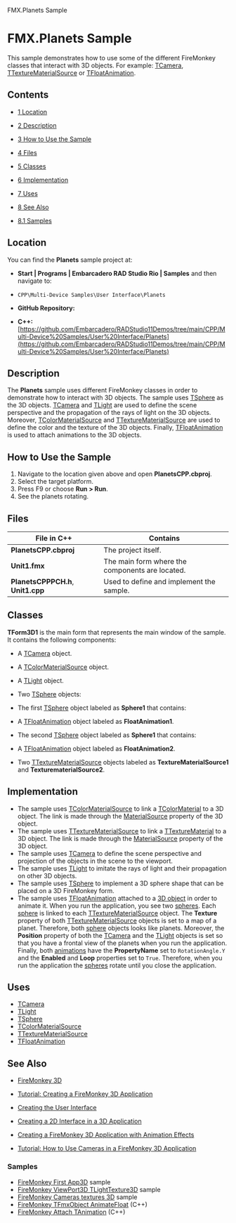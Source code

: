 FMX.Planets Sample[]()
# FMX.Planets Sample 


This sample demonstrates how to use some of the different FireMonkey classes that interact with 3D objects. For example: [TCamera](http://docwiki.embarcadero.com/Libraries/en/FMX.Controls3D.TCamera), [TTextureMaterialSource](http://docwiki.embarcadero.com/Libraries/en/FMX.MaterialSources.TTextureMaterialSource) or [TFloatAnimation](http://docwiki.embarcadero.com/Libraries/en/FMX.Ani.TFloatAnimation).
## Contents



* [1 Location](#Location)
* [2 Description](#Description)
* [3 How to Use the Sample](#How_to_Use_the_Sample)
* [4 Files](#Files)
* [5 Classes](#Classes)
* [6 Implementation](#Implementation)
* [7 Uses](#Uses)
* [8 See Also](#See_Also)

* [8.1 Samples](#Samples)


## Location 

You can find the **Planets** sample project at:
* **Start | Programs | Embarcadero RAD Studio Rio | Samples** and then navigate to:

* `CPP\Multi-Device Samples\User Interface\Planets`

* **GitHub Repository:**

* **C++:**[https://github.com/Embarcadero/RADStudio11Demos/tree/main/CPP/Multi-Device%20Samples/User%20Interface/Planets](https://github.com/Embarcadero/RADStudio11Demos/tree/main/CPP/Multi-Device%20Samples/User%20Interface/Planets)

## Description 

The **Planets** sample uses different FireMonkey classes in order to demonstrate how to interact with 3D objects. The sample uses [TSphere](http://docwiki.embarcadero.com/Libraries/en/FMX.Objects3D.TSphere) as the 3D objects. [TCamera](http://docwiki.embarcadero.com/Libraries/en/FMX.Controls3D.TCamera) and [TLight](http://docwiki.embarcadero.com/Libraries/en/FMX.Controls3D.TLight) are used to define the scene perspective and the propagation of the rays of light on the 3D objects. Moreover, [TColorMaterialSource](http://docwiki.embarcadero.com/Libraries/en/FMX.MaterialSources.TColorMaterialSource) and [TTextureMaterialSource](http://docwiki.embarcadero.com/Libraries/en/FMX.MaterialSources.TTextureMaterialSource) are used to define the color and the texture of the 3D objects. Finally, [TFloatAnimation](http://docwiki.embarcadero.com/Libraries/en/FMX.Ani.TFloatAnimation) is used to attach animations to the 3D objects.
## How to Use the Sample 


1.  Navigate to the location given above and open **PlanetsCPP.cbproj**.
2.  Select the target platform.
3.  Press F9 or choose **Run > Run**.
4.  See the planets rotating.

## Files 



|**File in C++**                   |**Contains**                                   |
|----------------------------------|-----------------------------------------------|
|**PlanetsCPP.cbproj**             |The project itself.                            |
|**Unit1.fmx**                     |The main form where the components are located.|
|**PlanetsCPPPCH.h**, **Unit1.cpp**|Used to define and implement the sample.       |


## Classes 

**TForm3D1** is the main form that represents the main window of the sample. It contains the following components:
*  A [TCamera](http://docwiki.embarcadero.com/Libraries/en/FMX.Controls3D.TCamera) object.
*  A [TColorMaterialSource](http://docwiki.embarcadero.com/Libraries/en/FMX.MaterialSources.TColorMaterialSource) object.
*  A [TLight](http://docwiki.embarcadero.com/Libraries/en/FMX.Controls3D.TLight) object.
*  Two [TSphere](http://docwiki.embarcadero.com/Libraries/en/FMX.Objects3D.TSphere) objects:

*  The first [TSphere](http://docwiki.embarcadero.com/Libraries/en/FMX.Objects3D.TSphere) object labeled as **Sphere1** that contains:

*  A [TFloatAnimation](http://docwiki.embarcadero.com/Libraries/en/FMX.Ani.TFloatAnimation) object labeled as **FloatAnimation1**.

*  The second [TSphere](http://docwiki.embarcadero.com/Libraries/en/FMX.Objects3D.TSphere) object labeled as **Sphere1** that contains:

*  A [TFloatAnimation](http://docwiki.embarcadero.com/Libraries/en/FMX.Ani.TFloatAnimation) object labeled as **FloatAnimation2**.

*  Two [TTextureMaterialSource](http://docwiki.embarcadero.com/Libraries/en/FMX.MaterialSources.TTextureMaterialSource) objects labeled as **TextureMaterialSource1** and **TexturematerialSource2**.

## Implementation 


*  The sample uses [TColorMaterialSource](http://docwiki.embarcadero.com/Libraries/en/FMX.MaterialSources.TColorMaterialSource) to link a [TColorMaterial](http://docwiki.embarcadero.com/Libraries/en/FMX.Materials.TColorMaterial) to a 3D object. The link is made through the [MaterialSource](http://docwiki.embarcadero.com/Libraries/en/FMX.Objects3D.TShape3D.MaterialSource) property of the 3D object.
*  The sample uses [TTextureMaterialSource](http://docwiki.embarcadero.com/Libraries/en/FMX.MaterialSources.TTextureMaterialSource) to link a [TTextureMaterial](http://docwiki.embarcadero.com/Libraries/en/FMX.Materials.TTextureMaterial) to a 3D object. The link is made through the [MaterialSource](http://docwiki.embarcadero.com/Libraries/en/FMX.Objects3D.TShape3D.MaterialSource) property of the 3D object.
*  The sample uses [TCamera](http://docwiki.embarcadero.com/Libraries/en/FMX.Controls3D.TCamera) to define the scene perspective and projection of the objects in the scene to the viewport.
*  The sample uses [TLight](http://docwiki.embarcadero.com/Libraries/en/FMX.Controls3D.TLight) to imitate the rays of light and their propagation on other 3D objects.
*  The sample uses [TSphere](http://docwiki.embarcadero.com/Libraries/en/FMX.Objects3D.TSphere) to implement a 3D sphere shape that can be placed on a 3D FireMonkey form.
*  The sample uses [TFloatAnimation](http://docwiki.embarcadero.com/Libraries/en/FMX.Ani.TFloatAnimation) attached to a [3D object](http://docwiki.embarcadero.com/Libraries/en/FMX.Objects3D) in order to animate it.
When you run the application, you see two [spheres](http://docwiki.embarcadero.com/Libraries/en/FMX.Objects3D.TSphere). Each [sphere](http://docwiki.embarcadero.com/Libraries/en/FMX.Objects3D.TSphere) is linked to each [TTextureMaterialSource](http://docwiki.embarcadero.com/Libraries/en/FMX.MaterialSources.TTextureMaterialSource) object. The **Texture** property of both [TTextureMaterialSource](http://docwiki.embarcadero.com/Libraries/en/FMX.MaterialSources.TTextureMaterialSource) objects is set to a map of a planet. Therefore, both [sphere](http://docwiki.embarcadero.com/Libraries/en/FMX.Objects3D.TSphere) objects looks like planets. Moreover, the **Position** property of both the [TCamera](http://docwiki.embarcadero.com/Libraries/en/FMX.Controls3D.TCamera) and the [TLight](http://docwiki.embarcadero.com/Libraries/en/FMX.Controls3D.TLight) objects is set so that you have a frontal view of the planets when you run the application. Finally, both [animations](http://docwiki.embarcadero.com/Libraries/en/FMX.Ani.TFloatAnimation) have the **PropertyName** set to `RotationAngle.Y` and the **Enabled** and **Loop** properties set to `True`. Therefore, when you run the application the [spheres](http://docwiki.embarcadero.com/Libraries/en/FMX.Objects3D.TSphere) rotate until you close the application.
## Uses 


* [TCamera](http://docwiki.embarcadero.com/Libraries/en/FMX.Controls3D.TCamera)
* [TLight](http://docwiki.embarcadero.com/Libraries/en/FMX.Controls3D.TLight)
* [TSphere](http://docwiki.embarcadero.com/Libraries/en/FMX.Objects3D.TSphere)
* [TColorMaterialSource](http://docwiki.embarcadero.com/Libraries/en/FMX.MaterialSources.TColorMaterialSource)
* [TTextureMaterialSource](http://docwiki.embarcadero.com/Libraries/en/FMX.MaterialSources.TTextureMaterialSource)
* [TFloatAnimation](http://docwiki.embarcadero.com/Libraries/en/FMX.Ani.TFloatAnimation)

## See Also 


* [FireMonkey 3D](http://docwiki.embarcadero.com/RADStudio/en/FireMonkey_3D)
* [Tutorial: Creating a FireMonkey 3D Application](http://docwiki.embarcadero.com/RADStudio/en/Tutorial:_Creating_a_FireMonkey_3D_Application)

* [Creating the User Interface](http://docwiki.embarcadero.com/RADStudio/en/Creating_the_User_Interface_(FireMonkey_3D_Tutorial))
* [Creating a 2D Interface in a 3D Application](http://docwiki.embarcadero.com/RADStudio/en/Creating_a_2D_Interface_in_a_3D_Application_(FireMonkey_3D_Tutorial))
* [Creating a FireMonkey 3D Application with Animation Effects](http://docwiki.embarcadero.com/RADStudio/en/Creating_a_FireMonkey_3D_Application_with_Animation_Effects)

* [Tutorial: How to Use Cameras in a FireMonkey 3D Application](http://docwiki.embarcadero.com/RADStudio/en/Tutorial:_How_to_Use_Cameras_in_a_FireMonkey_3D_Application)

### Samples 


* [FireMonkey First App3D](http://docwiki.embarcadero.com/CodeExamples/en/FMX.FirstApp3D_Sample) sample
* [FireMonkey ViewPort3D TLightTexture3D](http://docwiki.embarcadero.com/CodeExamples/en/FMX.ViewPort3DTLightTexture3D_Sample) sample
* [FireMonkey Cameras textures 3D](http://docwiki.embarcadero.com/CodeExamples/en/FMX.CamerasTextures3D_Sample) sample
* [FireMonkey TFmxObject AnimateFloat](http://docwiki.embarcadero.com/CodeExamples/en/FMXTFmxObjectAnimateFloat_%28C%2B%2B%29) (C++)
* [FireMonkey Attach TAnimation](http://docwiki.embarcadero.com/CodeExamples/en/FMXAttachTAnimation_%28C%2B%2B%29) (C++)





